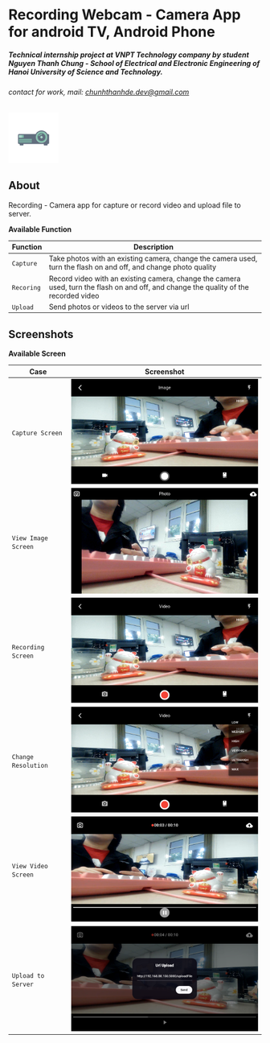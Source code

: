 # Recording Webcam - Camera App for android TV, Android Phone

##### Technical internship project at VNPT Technology company by student Nguyen Thanh Chung - School of Electrical and Electronic Engineering of Hanoi University of Science and Technology.

###### contact for work, mail: chunhthanhde.dev@gmail.com

<img src="media/logo/ic_launcher_main.jpg" height="100px" />

## About

Recording - Camera app for capture or record video and upload file to server.

__Available Function__

| Function   | Description                                                                                                                           |
|------------|---------------------------------------------------------------------------------------------------------------------------------------|
| `Capture`  | Take photos with an existing camera, change the camera used, turn the flash on and off, and change photo quality                      |
| `Recoring` | Record video with an existing camera, change the camera used, turn the flash on and off, and change the quality of the recorded video |
| `Upload`   | Send photos or videos to the server via url                                                                                           |

## Screenshots

__Available Screen__

| Case                | Screenshot                                                              |
|---------------------|-------------------------------------------------------------------------|
| `Capture Screen`    | <img src="media/screenshots/image.png" style="max-height: 300px;">      |
| `View Image Screen` | <img src="media/screenshots/photo.png" style="max-height: 300px;">      |
| `Recording Screen`  | <img src="media/screenshots/record.png" style="max-height: 300px;">     |
| `Change Resolution` | <img src="media/screenshots/resolution.png" style="max-height: 300px;"> |
| `View Video Screen` | <img src="media/screenshots/video.png" style="max-height: 300px;">      |
| `Upload to Server`  | <img src="media/screenshots/upload.png" style="max-height: 300px;">     |

